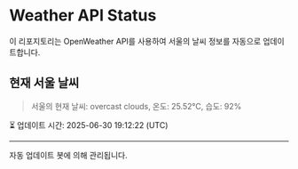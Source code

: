 
# Weather API Status

이 리포지토리는 OpenWeather API를 사용하여 서울의 날씨 정보를 자동으로 업데이트합니다.

## 현재 서울 날씨
> 서울의 현재 날씨: overcast clouds, 온도: 25.52°C, 습도: 92%

⏳ 업데이트 시간: 2025-06-30 19:12:22 (UTC)

---
자동 업데이트 봇에 의해 관리됩니다.
